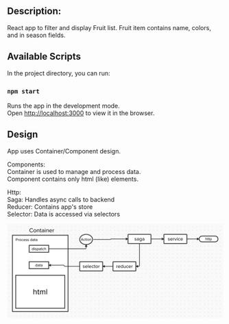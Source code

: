 ## Description:
React app to filter and display Fruit list. Fruit item contains name, colors, and in season fields.


## Available Scripts

In the project directory, you can run:

### `npm start`

Runs the app in the development mode.\
Open [http://localhost:3000](http://localhost:3000) to view it in the browser.

## Design
App uses Container/Component design.<br>

Components:<br>
Container is used to manage and process data.<br>
Component contains only html (like) elements.<br>

Http:<br>
Saga: Handles async calls to backend<br>
Reducer: Contains app's store<br>
Selector: Data is accessed via selectors<br>

![react-design](./public/img/react-design.jpg)

